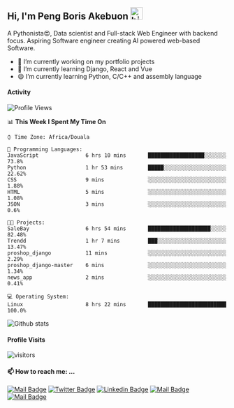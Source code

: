  ## Hi, I'm Peng Boris Akebuon <img src="https://user-images.githubusercontent.com/1303154/88677602-1635ba80-d120-11ea-84d8-d263ba5fc3c0.gif" width="28px" alt="hi">

 A Pythonista😍, Data scientist and Full-stack Web Engineer with backend focus. Aspiring Software engineer creating AI powered web-based Software.
- 🔭 I’m currently working on my portfolio projects
- 🌱 I’m currently learning Django, React and Vue
- 😄 I’m currently learning Python, C/C++ and assembly language

#### Activity
<!--START_SECTION:waka-->
![Profile Views](http://img.shields.io/badge/Profile%20Views-22-blue)

📊 **This Week I Spent My Time On** 

```text
⌚︎ Time Zone: Africa/Douala

💬 Programming Languages: 
JavaScript               6 hrs 10 mins       ██████████████████░░░░░░░   73.8% 
Python                   1 hr 53 mins        █████░░░░░░░░░░░░░░░░░░░░   22.62% 
CSS                      9 mins              ░░░░░░░░░░░░░░░░░░░░░░░░░   1.88% 
HTML                     5 mins              ░░░░░░░░░░░░░░░░░░░░░░░░░   1.08% 
JSON                     3 mins              ░░░░░░░░░░░░░░░░░░░░░░░░░   0.6%

🐱‍💻 Projects: 
SaleBay                  6 hrs 54 mins       ████████████████████░░░░░   82.48% 
Trendd                   1 hr 7 mins         ███░░░░░░░░░░░░░░░░░░░░░░   13.47% 
proshop_django           11 mins             ░░░░░░░░░░░░░░░░░░░░░░░░░   2.29% 
proshop_django-master    6 mins              ░░░░░░░░░░░░░░░░░░░░░░░░░   1.34% 
news_app                 2 mins              ░░░░░░░░░░░░░░░░░░░░░░░░░   0.41%

💻 Operating System: 
Linux                    8 hrs 22 mins       █████████████████████████   100.0%

```


<!--END_SECTION:waka-->


![Github stats](https://github-readme-stats.vercel.app/api?username=itzomen&theme=vue&show_icons=true&count_private=true)
 
 #### Profile Visits 

![visitors](https://visitor-badge.glitch.me/badge?page_id=itzomen)

#### 📫 How to reach me: ...

[![Mail Badge](https://img.shields.io/badge/-itzomen-c0392b?style=flat&labelColor=c0392b&logo=gmail&logoColor=white)](mailto:peng.akebuon2468@gmail.com)
[![Twitter Badge](https://img.shields.io/badge/-@itz_omen-1ca0f1?style=flat&labelColor=1ca0f1&logo=twitter&logoColor=white&link=https://twitter.com/itz_omen)](https://twitter.com/itz_omen/) [![Linkedin Badge](https://img.shields.io/badge/-Peng_Boris_Akebuon-0e76a8?style=flat&labelColor=0e76a8&logo=linkedin&logoColor=white)](https://www.linkedin.com/in/peng-boris-akebuon-0b8ba0195/)
 [![Mail Badge](https://img.shields.io/badge/-Academy_Omen-e74c3c?style=flat&labelColor=e74c3c&logo=youtube&logoColor=white)](https://https://www.youtube.com/channel/UCknaAfNfqKQDQFnqP2zMA6A?view_as=subscriber)  [![Mail Badge](https://img.shields.io/badge/-@itz_an_omen-405DE6?style=flat&labelColor=5851DB&logo=instagram&logoColor=white)](https://instagram.com/itz_an_omen)
